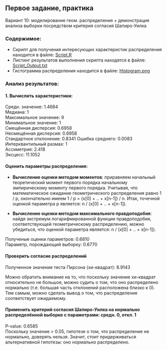 ## Первое задание, практика  
Вариант 10: моделирование геом. распределения + демонстрация анализа выборки посредством критерия согласия Шапиро-Уилка

### Содержимое:
* Скрипт для получения интересующих характеристик распределения находится в файле: [Script.R](https://github.com/DonkeyKong245/Statistical_processing_methods/blob/master/First%20homework/Practice/Script.R)  
* Листинг результатов выполнения скрипта находятся в файле: [Script_Output.txt](https://github.com/DonkeyKong245/Statistical_processing_methods/blob/master/First%20homework/Practice/Script_Output.txt)  
*  Гистограмма распределения находится в файле: [Histogram.png](https://github.com/DonkeyKong245/Statistical_processing_methods/blob/master/First%20homework/Practice/Histogram.png)

### Анализ результатов:
#### 1. Вычислить характеристики:  
Средн. значение: 1.4684  
Медиана: 1  
Максимальное значение: 9  
Минимальное значение: 1  
Смещённая дисперсия: 0.6958  
Несмещённая дисперсия: 0.6958  
Стандартное отклонение: 0.8341 
Ошибка среднего: 0.0083
Интерквантильный размах: 1  
Ассиметрия: 2.418  
Эксцесс: 11.1052  

#### Оценить параметры распределения:  

* **Вычисление оценки методом моментов**: приравняем начальный теоретический момент первого порядка начальному эмпирическому моменту первого порядка. Учитывая, что математическое ожидание геометрического распределения равно 1 / p, окончательно имеем 1 / p = (x[0] + .. + x[n-1]) / n. Итак, точечной оценкой параметра p является: n / (x[0] + .. + x[n-1]).  

* **Вычисление оценки методом максимального правдоподобия**: найдя экстремум логарифмированной функции правдоподобия, соответствующей геометрическому распределению, можно убедиться, что оценкой параметра является: n / (x[0] + .. + x[n-1]).  

Полученые оценки параметров: 0.6810  
Параметр, порождающий выборку: 0.6770

#### Проверить согласие распределений

Полученное значение теста Пирсона (хи-квадрат): 8.9143  

Можно обратить внимание на то, что поскольку значение хи-квадрат относительно не большое, можно судить о том, что оно распределено нормально (т.е. большая часть отклонений расположена близко к 0). Тем самым, можно сделать вывод о том, что распределение соответствует ожидаемому.

#### Применить критерий согласия Шапиро-Уилка на нормально распределённой выборке с параметрами: средн. 0, откл. 1

P-value: 0.6585  
Поскольку значение > 0.05, гипотезе о том, что распределение не нормально, доверять нельзя. Значит, стоит придерживаться альтернативной гипотезы: оно нормально распределено.
